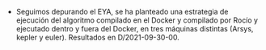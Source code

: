- Seguimos depurando el EYA, se ha planteado una estrategia de ejecución del algoritmo compilado en el Docker y compilado por Rocío y ejecutado dentro y fuera del Docker, en tres máquinas distintas (Arsys, kepler y euler). Resultados en D/2021-09-30-00.
